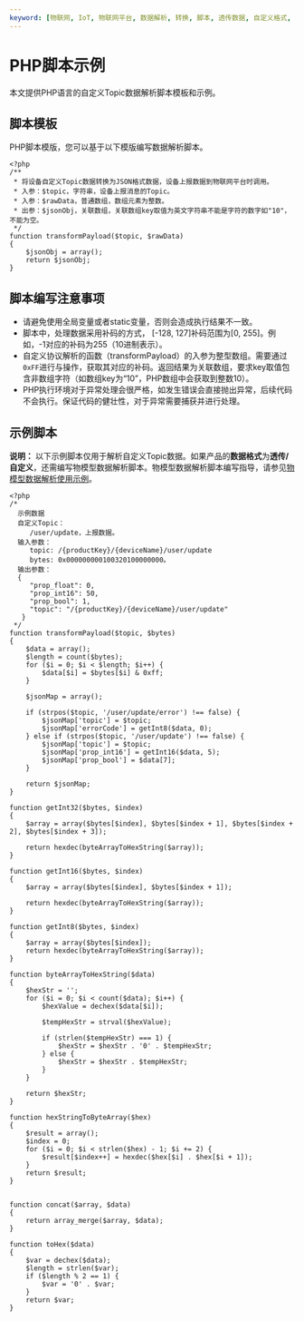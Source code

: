 ```yaml
---
keyword: [物联网, IoT, 物联网平台, 数据解析, 转换, 脚本, 透传数据, 自定义格式, JSON]
---
```


# PHP脚本示例

本文提供PHP语言的自定义Topic数据解析脚本模板和示例。

## 脚本模板

PHP脚本模版，您可以基于以下模版编写数据解析脚本。

```
<?php
/**
 * 将设备自定义Topic数据转换为JSON格式数据，设备上报数据到物联网平台时调用。
 * 入参：$topic，字符串，设备上报消息的Topic。
 * 入参：$rawData，普通数组，数组元素为整数。
 * 出参：$jsonObj，关联数组，关联数组key取值为英文字符串不能是字符的数字如"10"，不能为空。
 */
function transformPayload($topic, $rawData)
{
    $jsonObj = array();
    return $jsonObj;
}
```

## 脚本编写注意事项

-   请避免使用全局变量或者static变量，否则会造成执行结果不一致。
-   脚本中，处理数据采用补码的方式， \[-128, 127\]补码范围为\[0, 255\]。例如，-1对应的补码为255（10进制表示）。
-   自定义协议解析的函数（transformPayload）的入参为整型数组。需要通过`0xFF`进行与操作，获取其对应的补码。返回结果为关联数组，要求key取值包含非数组字符（如数组key为“10”，PHP数组中会获取到整数10）。
-   PHP执行环境对于异常处理会很严格，如发生错误会直接抛出异常，后续代码不会执行。保证代码的健壮性，对于异常需要捕获并进行处理。

## 示例脚本

**说明：** 以下示例脚本仅用于解析自定义Topic数据。如果产品的**数据格式**为**透传/自定义**，还需编写物模型数据解析脚本。物模型数据解析脚本编写指导，请参见[物模型数据解析使用示例](/cn.zh-CN/设备管理/数据解析/物模型数据解析/物模型数据解析使用示例.md)。

```
<?php
/*
  示例数据
  自定义Topic：
     /user/update，上报数据。
  输入参数：
     topic: /{productKey}/{deviceName}/user/update
     bytes: 0x000000000100320100000000。
  输出参数：
  {
     "prop_float": 0,
     "prop_int16": 50,
     "prop_bool": 1,
     "topic": "/{productKey}/{deviceName}/user/update"
   }
 */
function transformPayload($topic, $bytes)
{
    $data = array();
    $length = count($bytes);
    for ($i = 0; $i < $length; $i++) {
        $data[$i] = $bytes[$i] & 0xff;
    }

    $jsonMap = array();

    if (strpos($topic, '/user/update/error') !== false) {
        $jsonMap['topic'] = $topic;
        $jsonMap['errorCode'] = getInt8($data, 0);
    } else if (strpos($topic, '/user/update') !== false) {
        $jsonMap['topic'] = $topic;
        $jsonMap['prop_int16'] = getInt16($data, 5);
        $jsonMap['prop_bool'] = $data[7];
    }

    return $jsonMap;
}

function getInt32($bytes, $index)
{
    $array = array($bytes[$index], $bytes[$index + 1], $bytes[$index + 2], $bytes[$index + 3]);

    return hexdec(byteArrayToHexString($array));
}

function getInt16($bytes, $index)
{
    $array = array($bytes[$index], $bytes[$index + 1]);

    return hexdec(byteArrayToHexString($array));
}

function getInt8($bytes, $index)
{
    $array = array($bytes[$index]);
    return hexdec(byteArrayToHexString($array));
}

function byteArrayToHexString($data)
{
    $hexStr = '';
    for ($i = 0; $i < count($data); $i++) {
        $hexValue = dechex($data[$i]);

        $tempHexStr = strval($hexValue);

        if (strlen($tempHexStr) === 1) {
            $hexStr = $hexStr . '0' . $tempHexStr;
        } else {
            $hexStr = $hexStr . $tempHexStr;
        }
    }

    return $hexStr;
}

function hexStringToByteArray($hex)
{
    $result = array();
    $index = 0;
    for ($i = 0; $i < strlen($hex) - 1; $i += 2) {
        $result[$index++] = hexdec($hex[$i] . $hex[$i + 1]);
    }
    return $result;
}


function concat($array, $data)
{
    return array_merge($array, $data);
}

function toHex($data)
{
    $var = dechex($data);
    $length = strlen($var);
    if ($length % 2 == 1) {
        $var = '0' . $var;
    }
    return $var;
}
```


